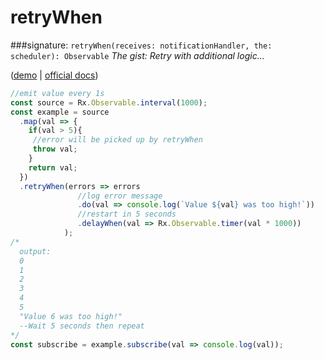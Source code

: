 # retryWhen
###signature: `retryWhen(receives: notificationHandler, the: scheduler): Observable`
*The gist: Retry with additional logic...*

([demo](http://jsbin.com/miduqexalo/1/edit?js,console) | [ official docs](http://reactivex.io/rxjs/class/es6/Observable.js~Observable.html#instance-method-retryWhen))
```js
//emit value every 1s
const source = Rx.Observable.interval(1000);
const example = source
  .map(val => {
    if(val > 5){
     //error will be picked up by retryWhen
     throw val;
    }
    return val;
  })
  .retryWhen(errors => errors
               //log error message
               .do(val => console.log(`Value ${val} was too high!`))
               //restart in 5 seconds
               .delayWhen(val => Rx.Observable.timer(val * 1000))
            );
/*
  output: 
  0
  1
  2
  3
  4
  5
  "Value 6 was too high!"
  --Wait 5 seconds then repeat
*/
const subscribe = example.subscribe(val => console.log(val));
```
